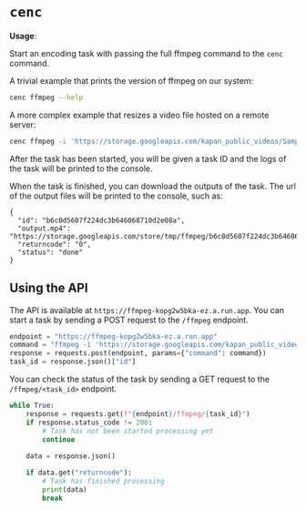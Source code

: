 # `cenc`

**Usage**:

Start an encoding task with passing the full ffmpeg command to the `cenc` command.

A trivial example that prints the version of ffmpeg on our system:

```bash
cenc ffmpeg --help
```

A more complex example that resizes a video file hosted on a remote server:

```bash
cenc ffmpeg -i 'https://storage.googleapis.com/kapan_public_videos/SampleVideo_1280x720_1mb%20(1).mp4' -vf scale=320:240 output.mp4
```

After the task has been started,
you will be given a task ID and 
the logs of the task will be printed to the console.

When the task is finished,
you can download the outputs of the task.
The url of the output files will be printed to the console, such as:

```
{
  "id": "b6c0d5607f224dc3b646068710d2e08a",
  "output.mp4": "https://storage.googleapis.com/store/tmp/ffmpeg/b6c0d5607f224dc3b646068710d2e08a/output.mp4",
  "returncode": "0",
  "status": "done"
}
```


## Using the API

The API is available at `https://ffmpeg-kopg2w5bka-ez.a.run.app`.
You can start a task by sending a POST request to the `/ffmpeg` endpoint.

```python
endpoint = "https://ffmpeg-kopg2w5bka-ez.a.run.app"
command = "ffmpeg -i 'https://storage.googleapis.com/kapan_public_videos/SampleVideo_1280x720_1mb%20(1).mp4' -vf scale=320:240 output.mp4"
response = requests.post(endpoint, params={"command": command})
task_id = response.json()["id"]
```

You can check the status of the task by sending a GET request to the `/ffmpeg/<task_id>` endpoint.

```python
while True:
    response = requests.get(f"{endpoint}/ffmpeg/{task_id}")
    if response.status_code != 200:
        # Task has not been started processing yet
        continue
    
    data = response.json()

    if data.get("returncode"):
        # Task has finished processing
        print(data)
        break
```